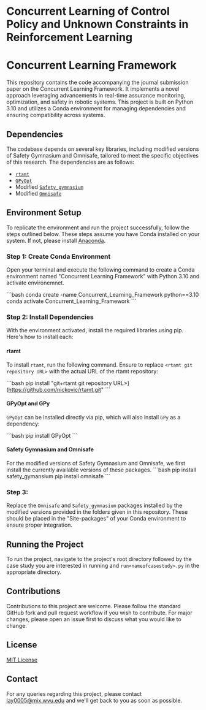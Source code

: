 # **Concurrent Learning of Control Policy and Unknown Constraints in Reinforcement Learning**

# **Concurrent Learning Framework**

This repository contains the code accompanying the journal submission paper on the Concurrent Learning Framework. It implements a novel approach leveraging advancements in real-time assurance monitoring, optimization, and safety in robotic systems. This project is built on Python 3.10 and utilizes a Conda environment for managing dependencies and ensuring compatibility across systems.

## Dependencies

The codebase depends on several key libraries, including modified versions of Safety Gymnasium and Omnisafe, tailored to meet the specific objectives of this research. The dependencies are as follows:

- [`rtamt`](https://github.com/nickovic/rtamt.git)
- [`GPyOpt` ](https://github.com/SheffieldML/GPyOpt.git)
- Modified [`Safety_gymnasium`](https://github.com/PKU-Alignment/safety-gymnasium.git)
- Modified [`Omnisafe`](https://github.com/PKU-Alignment/omnisafe.git)

## Environment Setup

To replicate the environment and run the project successfully, follow the steps outlined below. These steps assume you have Conda installed on your system. If not, please install [Anaconda](https://www.anaconda.com/products/individual).

### Step 1: Create Conda Environment

Open your terminal and execute the following command to create a Conda environment named "Concurrent Learning Framework" with Python 3.10 and activate environemnet.

\```bash
conda create -name Concurrent_Learning_Framework python==3.10
conda activate Concurrent_Learning_Framework
\```

### Step 2: Install Dependencies

With the environment activated, install the required libraries using pip. Here's how to install each:

#### rtamt

To install `rtamt`, run the following command. Ensure to replace `<rtamt git repository URL>` with the actual URL of the rtamt repository:

\```bash
pip install "git+rtamt git repository URL>](https://github.com/nickovic/rtamt.git"
\```

#### GPyOpt and GPy

`GPyOpt` can be installed directly via pip, which will also install `GPy` as a dependency:

\```bash
pip install GPyOpt
\```

#### Safety Gymnasium and Omnisafe

For the modified versions of Safety Gymnasium and Omnisafe, we first install the currently available versions of these packages. 
\```bash
pip install safety_gymansium
pip install omnisafe
\```

### Step 3: 
Replace the `Omnisafe` and `Safety_gymnasium` packages installed by the modified versions provided in the folders given in this repository. These should be placed in the "Site-packages" of your Conda environment to ensure proper integration. 
 
## Running the Project

To run the project, navigate to the project's root directory followed by the case study you are interested in running and `run<nameofcasestudy>.py` in the appropriate directory.
## Contributions

Contributions to this project are welcome. Please follow the standard GitHub fork and pull request workflow if you wish to contribute. For major changes, please open an issue first to discuss what you would like to change.

## License

[MIT License](LICENSE)

## Contact

For any queries regarding this project, please contact lay0005@mix.wvu.edu and we'll get back to you as soon as possible. 



